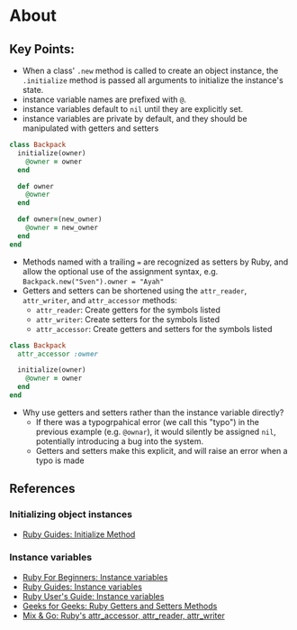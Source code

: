 # About

## Key Points:

- When a class' `.new` method is called to create an object instance, the `.initialize` method is passed all arguments to initialize the instance's state.
- instance variable names are prefixed with `@`.
- instance variables default to `nil` until they are explicitly set.
- instance variables are private by default, and they should be manipulated with getters and setters

```ruby
class Backpack
  initialize(owner)
    @owner = owner
  end

  def owner
    @owner
  end

  def owner=(new_owner)
    @owner = new_owner
  end
end
```

- Methods named with a trailing `=` are recognized as setters by Ruby, and allow the optional use of the assignment syntax, e.g. `Backpack.new("Sven").owner = "Ayah"`
- Getters and setters can be shortened using the `attr_reader`, `attr_writer`, and `attr_accessor` methods:
  - `attr_reader`: Create getters for the symbols listed
  - `attr_writer`: Create setters for the symbols listed
  - `attr_accessor`: Create getters and setters for the symbols listed

```ruby
class Backpack
  attr_accessor :owner

  initialize(owner)
    @owner = owner
  end
end
```

- Why use getters and setters rather than the instance variable directly?
  - If there was a typogrpahical error (we call this "typo") in the previous example (e.g. `@ownar`), it would silently be assigned `nil`, potentially introducing a bug into the system.
  - Getters and setters make this explicit, and will raise an error when a typo is made

## References

### Initializing object instances

- [Ruby Guides: Initialize Method][rg-initialize-method]

### Instance variables

- [Ruby For Beginners: Instance variables][rfb-instance-variables]
- [Ruby Guides: Instance variables][rg-instance-variables]
- [Ruby User's Guide: Instance variables][rug-instance-variables]
- [Geeks for Geeks: Ruby Getters and Setters Methods][gfg-getter-setters]
- [Mix & Go: Ruby's attr_accessor, attr_reader, attr_writer][mg-attr]

[mg-attr]: https://mixandgo.com/learn/ruby_attr_accessor_attr_reader_attr_writer
[rfb-instance-variables]: http://ruby-for-beginners.rubymonstas.org/writing_classes/instance_variables.html
[rg-initialize-method]: https://www.rubyguides.com/2019/01/ruby-initialize-method/
[rg-instance-variables]: https://www.rubyguides.com/2019/07/ruby-instance-variables/
[rug-instance-variables]: https://ruby-doc.org/docs/ruby-doc-bundle/UsersGuide/rg/instancevars.html
[gfg-getter-setters]: https://www.geeksforgeeks.org/ruby-getters-and-setters-method/
